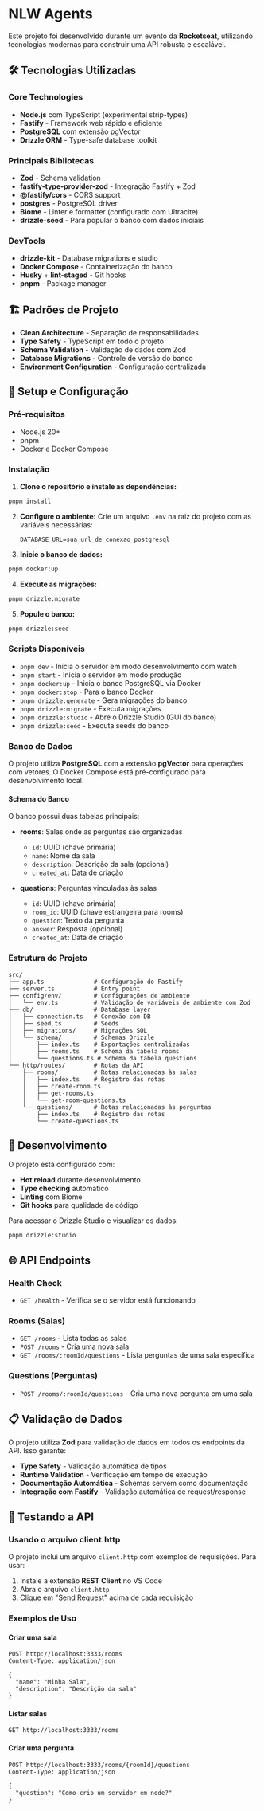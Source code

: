 # NLW Agents

Este projeto foi desenvolvido durante um evento da **Rocketseat**, utilizando tecnologias modernas para construir uma API robusta e escalável.

## 🛠️ Tecnologias Utilizadas

### Core Technologies

- **Node.js** com TypeScript (experimental strip-types)
- **Fastify** - Framework web rápido e eficiente
- **PostgreSQL** com extensão pgVector
- **Drizzle ORM** - Type-safe database toolkit

### Principais Bibliotecas

- **Zod** - Schema validation
- **fastify-type-provider-zod** - Integração Fastify + Zod
- **@fastify/cors** - CORS support
- **postgres** - PostgreSQL driver
- **Biome** - Linter e formatter (configurado com Ultracite)
- **drizzle-seed** - Para popular o banco com dados iniciais

### DevTools

- **drizzle-kit** - Database migrations e studio
- **Docker Compose** - Containerização do banco
- **Husky** + **lint-staged** - Git hooks
- **pnpm** - Package manager

## 🏗️ Padrões de Projeto

- **Clean Architecture** - Separação de responsabilidades
- **Type Safety** - TypeScript em todo o projeto
- **Schema Validation** - Validação de dados com Zod
- **Database Migrations** - Controle de versão do banco
- **Environment Configuration** - Configuração centralizada

## 🚀 Setup e Configuração

### Pré-requisitos

- Node.js 20+
- pnpm
- Docker e Docker Compose

### Instalação

1. **Clone o repositório e instale as dependências:**

```bash
pnpm install
```

2. **Configure o ambiente:**
   Crie um arquivo `.env` na raiz do projeto com as variáveis necessárias:

   ```env
   DATABASE_URL=sua_url_de_conexao_postgresql
   ```

3. **Inicie o banco de dados:**

```bash
pnpm docker:up
```

4. **Execute as migrações:**

```bash
pnpm drizzle:migrate
```

5. **Popule o banco:**

```bash
pnpm drizzle:seed
```

### Scripts Disponíveis

- `pnpm dev` - Inicia o servidor em modo desenvolvimento com watch
- `pnpm start` - Inicia o servidor em modo produção
- `pnpm docker:up` - Inicia o banco PostgreSQL via Docker
- `pnpm docker:stop` - Para o banco Docker
- `pnpm drizzle:generate` - Gera migrações do banco
- `pnpm drizzle:migrate` - Executa migrações
- `pnpm drizzle:studio` - Abre o Drizzle Studio (GUI do banco)
- `pnpm drizzle:seed` - Executa seeds do banco

### Banco de Dados

O projeto utiliza **PostgreSQL** com a extensão **pgVector** para operações com vetores. O Docker Compose está pré-configurado para desenvolvimento local.

#### Schema do Banco

O banco possui duas tabelas principais:

- **rooms**: Salas onde as perguntas são organizadas

  - `id`: UUID (chave primária)
  - `name`: Nome da sala
  - `description`: Descrição da sala (opcional)
  - `created_at`: Data de criação

- **questions**: Perguntas vinculadas às salas
  - `id`: UUID (chave primária)
  - `room_id`: UUID (chave estrangeira para rooms)
  - `question`: Texto da pergunta
  - `answer`: Resposta (opcional)
  - `created_at`: Data de criação

### Estrutura do Projeto

```text
src/
├── app.ts              # Configuração do Fastify
├── server.ts           # Entry point
├── config/env/         # Configurações de ambiente
│   └── env.ts          # Validação de variáveis de ambiente com Zod
├── db/                 # Database layer
│   ├── connection.ts   # Conexão com DB
│   ├── seed.ts         # Seeds
│   ├── migrations/     # Migrações SQL
│   └── schema/         # Schemas Drizzle
│       ├── index.ts    # Exportações centralizadas
│       ├── rooms.ts    # Schema da tabela rooms
│       └── questions.ts # Schema da tabela questions
└── http/routes/        # Rotas da API
    ├── rooms/          # Rotas relacionadas às salas
    │   ├── index.ts    # Registro das rotas
    │   ├── create-room.ts
    │   ├── get-rooms.ts
    │   └── get-room-questions.ts
    └── questions/      # Rotas relacionadas às perguntas
        ├── index.ts    # Registro das rotas
        └── create-questions.ts
```

## 🔧 Desenvolvimento

O projeto está configurado com:

- **Hot reload** durante desenvolvimento
- **Type checking** automático
- **Linting** com Biome
- **Git hooks** para qualidade de código

Para acessar o Drizzle Studio e visualizar os dados:

```bash
pnpm drizzle:studio
```

## 🌐 API Endpoints

### Health Check

- `GET /health` - Verifica se o servidor está funcionando

### Rooms (Salas)

- `GET /rooms` - Lista todas as salas
- `POST /rooms` - Cria uma nova sala
- `GET /rooms/:roomId/questions` - Lista perguntas de uma sala específica

### Questions (Perguntas)

- `POST /rooms/:roomId/questions` - Cria uma nova pergunta em uma sala

## 📋 Validação de Dados

O projeto utiliza **Zod** para validação de dados em todos os endpoints da API. Isso garante:

- **Type Safety** - Validação automática de tipos
- **Runtime Validation** - Verificação em tempo de execução
- **Documentação Automática** - Schemas servem como documentação
- **Integração com Fastify** - Validação automática de request/response

## 🧪 Testando a API

### Usando o arquivo client.http

O projeto inclui um arquivo `client.http` com exemplos de requisições. Para usar:

1. Instale a extensão **REST Client** no VS Code
2. Abra o arquivo `client.http`
3. Clique em "Send Request" acima de cada requisição

### Exemplos de Uso

#### Criar uma sala

```http
POST http://localhost:3333/rooms
Content-Type: application/json

{
  "name": "Minha Sala",
  "description": "Descrição da sala"
}
```

#### Listar salas

```http
GET http://localhost:3333/rooms
```

#### Criar uma pergunta

```http
POST http://localhost:3333/rooms/{roomId}/questions
Content-Type: application/json

{
  "question": "Como crio um servidor em node?"
}
```
